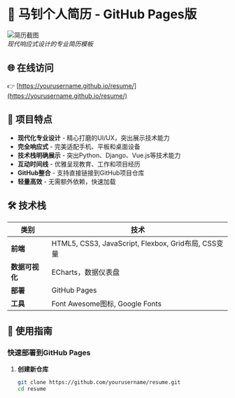 # 📄 马钊个人简历 - GitHub Pages版

![简历截图](https://via.placeholder.com/1200x800/4361ee/ffffff?text=响应式简历截图)  
*现代响应式设计的专业简历模板*

## 🌐 在线访问

👉 [https://yourusername.github.io/resume/](https://yourusername.github.io/resume/)

## 🚀 项目特点

- **现代化专业设计** - 精心打磨的UI/UX，突出展示技术能力
- **完全响应式** - 完美适配手机、平板和桌面设备
- **技术栈明确展示** - 突出Python、Django、Vue.js等技术能力
- **互动时间线** - 优雅呈现教育、工作和项目经历
- **GitHub整合** - 支持直接链接到GitHub项目仓库
- **轻量高效** - 无需额外依赖，快速加载

## 🛠 技术栈

| 类别        | 技术                                                                 |
|-------------|----------------------------------------------------------------------|
| **前端**    | HTML5, CSS3, JavaScript, Flexbox, Grid布局, CSS变量                  |
| **数据可视化** | ECharts，数据仪表盘                                                 |
| **部署**    | GitHub Pages                                                        |
| **工具**    | Font Awesome图标, Google Fonts                                        |

## 📁 使用指南

### 快速部署到GitHub Pages

1. **创建新仓库**
   ```bash
   git clone https://github.com/yourusername/resume.git
   cd resume
